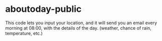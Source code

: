 # aboutoday-public

This code lets you input your location, and it will send you an email every morning at 08:00, with the details of the day. (weather, chance of rain, temperature, etc.)

